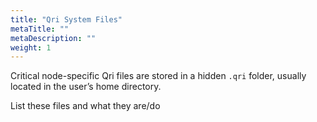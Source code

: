 ```yaml
---
title: "Qri System Files"
metaTitle: ""
metaDescription: ""
weight: 1
---
```


Critical node-specific Qri files are stored in a hidden `.qri` folder, usually located in the user’s home directory.  

List these files and what they are/do
